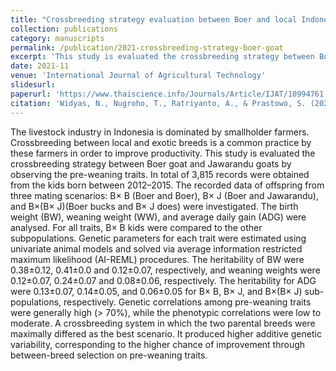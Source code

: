 ```yaml
---
title: "Crossbreeding strategy evaluation between Boer and local Indonesian goat based on pre-weaning traits"
collection: publications
category: manuscripts
permalink: /publication/2021-crossbreeding-strategy-boer-goat
excerpt: 'This study is evaluated the crossbreeding strategy between Boer goat and Jawarandu goats by observing the pre-weaning traits hehritability and genetic correlation.'
date: 2021-11
venue: 'International Journal of Agricultural Technology'
slidesurl: 
paperurl: 'https://www.thaiscience.info/Journals/Article/IJAT/10994761.pdf'
citation: 'Widyas, N., Nugroho, T., Ratriyanto, A., & Prastowo, S. (2021). Crossbreeding strategy evaluation between Boer and local Indonesian goat based on pre-weaning traits. International Journal of Agricultural Technology, 17(6), 2461-2472'
---
```


The livestock industry in Indonesia is dominated by smallholder farmers. Crossbreeding between local and exotic breeds is a common practice by these farmers in order to improve productivity. This study is evaluated the crossbreeding strategy between Boer goat and Jawarandu goats by observing the pre-weaning traits. In total of 3,815 records were obtained from the kids born between 2012–2015. The recorded data of offspring from three mating scenarios: B× B (Boer and Boer), B× J (Boer and Jawarandu), and B×(B× J)(Boer bucks and B× J does) were investigated. The birth weight (BW), weaning weight (WW), and average daily gain (ADG) were analysed. For all traits, B× B kids were compared to the other subpopulations. Genetic parameters for each trait were estimated using univariate animal models and solved via average information restricted maximum likelihood (AI-REML) procedures. The heritability of BW were 0.38±0.12, 0.41±0.0 and 0.12±0.07, respectively, and weaning weights were 0.12±0.07, 0.24±0.07 and 0.08±0.06, respectively. The heritability for ADG were 0.13±0.07, 0.14±0.05, and 0.06±0.05 for B× B, B× J, and B×(B× J) sub-populations, respectively. Genetic correlations among pre-weaning traits were generally high (> 70%), while the phenotypic correlations were low to moderate. A crossbreeding system in which the two parental breeds were maximally differed as the best scenario. It produced higher additive genetic variability, corresponding to the higher chance of improvement through between-breed selection on pre-weaning traits.